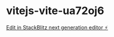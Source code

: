 # vitejs-vite-ua72oj6

[Edit in StackBlitz next generation editor ⚡️](https://stackblitz.com/~/github.com/yogang1888/vitejs-vite-ua72oj6)